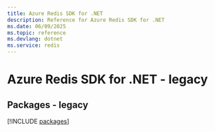 ```yaml
---
title: Azure Redis SDK for .NET
description: Reference for Azure Redis SDK for .NET
ms.date: 06/09/2025
ms.topic: reference
ms.devlang: dotnet
ms.service: redis
---
```

# Azure Redis SDK for .NET - legacy
## Packages - legacy
[!INCLUDE [packages](redis-index.md)]